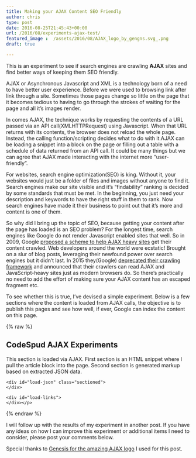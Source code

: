 ```yaml
---
title: Making your AJAX Content SEO Friendly
author: chris
type: post
date: 2016-08-25T21:45:43+00:00
url: /2016/08/experiments-ajax-test/
featured_image :  /assets/2016/08/AJAX_logo_by_gengns.svg_.png
draft: true

---
```

This is an experiment to see if search engines are crawling **AJAX** sites and find better ways of keeping them SEO friendly.

AJAX or Asynchronous Javascript and XML is a technology born of a need to have better user experience. Before we were used to browsing link after link through a site. Sometimes those pages change so little on the page that it becomes tedious to having to go through the strokes of waiting for the page and all it&#8217;s images render.  
<!--more-->

In comes AJAX, the technique works by requesting the contents of a URL passed via an API call(XMLHTTPRequest) using Javascript. When that URL returns with its contents, the browser does not reload the whole page. Instead, the calling function/scripting decides what to do with it.AJAX can be loading a snippet into a block on the page or filling out a table with a schedule of data returned from an API call. It could be many things but we can agree that AJAX made interacting with the internet more &#8220;user-friendly&#8221;.

For websites, search engine optimization(SEO) is king. Without it, your websites would just be a folder of files and images without anyone to find it. Search engines make our site visible and it&#8217;s &#8220;findability&#8221; ranking is decided by some standards that must be met. In the beginning, you just need your description and keywords to have the right stuff in them to rank. Now search engines have made it their business to point out that it&#8217;s more and content is one of them.

So why did I bring up the topic of SEO, because getting your content after the page has loaded is an SEO problem? For the longest time, search engines like Google do not render Javascript enabled sites that well. So in 2009, Google [proposed a scheme to help AJAX heavy sites][1] get their content crawled. Web developers around the world were ecstatic! Brought on a slur of blog posts, leveraging their newfound power over search engines but it didn&#8217;t last. In 2015 they(Google) [deprecated their crawling framework][2] and announced that their crawlers can read AJAX and JavaScript-heavy sites just as modern browsers do. So there&#8217;s practically no need to add the effort of making sure your AJAX content has an escaped fragment etc.

To see whether this is true, I&#8217;ve devised a simple experiment. Below is a few sections where the content is loaded from AJAX calls, the objective is to publish this pages and see how well, if ever, Google can index the content on this page.

{% raw %}
<div class="test-area-wrapper">
  <h2>
    CodeSpud AJAX Experiments
  </h2>
  
  <p>
    This section is loaded via AJAX. First section is an HTML snippet where I pull the article block into the page. Second section is generated markup based on extracted JSON data.
  </p>
  
  <div class="test-area">
    <div id="load-snippet-html" class="sectioned">
    </div>
    
    <div id="load-json" class="sectioned">
    </div>
    
    <div id="load-links">
    </div></p>
  </div></p>
</div>
<script>

function loadJSON(callback) {   

    var xobj = new XMLHttpRequest();
        xobj.overrideMimeType("application/json");
    xobj.open('GET', 'http://www.codespud.com/experiments/ajax/snippet.json', true); // Replace 'my_data' with the path to your file
    xobj.onreadystatechange = function () {
          if (xobj.readyState == 4 && xobj.status == "200") {
            // Required use of an anonymous callback as .open will NOT return a value but simply returns undefined in asynchronous mode
            callback(xobj.responseText);
          }
    };
    xobj.send(null);  
 }

function init() {
 loadJSON(function(response) {
    var actual_JSON = JSON.parse(response);
    console.log(response)
 });
}

</script>
{% endraw %}


I will follow up with the results of my experiment in another post. If you have any ideas on how I can improve this experiment or additional items I need to consider, please post your comments below.

Special thanks to [Genesis for the amazing AJAX logo][3] I used for this post.

 [1]: https://webmasters.googleblog.com/2009/10/proposal-for-making-ajax-crawlable.html
 [2]: https://webmasters.googleblog.com/2015/10/deprecating-our-ajax-crawling-scheme.html
 [3]: https://commons.wikimedia.org/wiki/File:AJAX_logo_by_gengns.svg